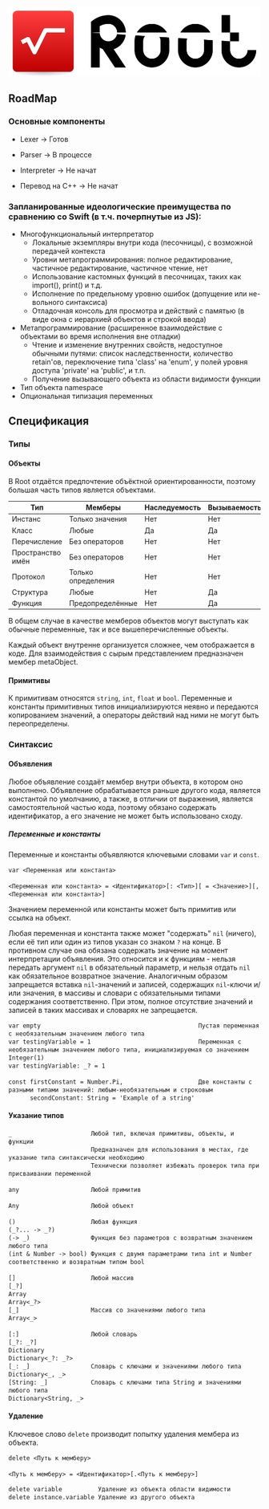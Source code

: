 ![Logo](./Resources/Logo.png)

## RoadMap

### Основные компоненты
- Lexer -> Готов
- Parser -> В процессе
- Interpreter -> Не начат

- Перевод на C++ -> Не начат

### Запланированные идеологические преимущества по сравнению со Swift (в т.ч. почерпнутые из JS):
- Многофункциональный интерпретатор
   - Локальные экземпляры внутри кода (песочницы), с возможной передачей контекста
   - Уровни метапрограммирования: полное редактирование, частичное редактирование, частичное чтение, нет
   - Использование кастомных функций в песочницах, таких как import(), print() и т.д.
   - Исполнение по предельному уровню ошибок (допущение или не- вольного синтаксиса)
   - Отладочная консоль для просмотра и действий с памятью (в виде окна с иерархией объектов и строкой ввода)
- Метапрограммирование (расширенное взаимодействие с объектами во время исполнения вне отладки)
   - Чтение и изменение внутренних свойств, недоступное обычными путями: список наследственности, количество retain'ов, переключение типа 'class' на 'enum', у полей уровня доступа 'private' на 'public', и т.п.
   - Получение вызывающего объекта из области видимости функции
- Тип объекта namespace
- Опциональная типизация переменных

## Спецификация

### Типы

#### Объекты

В Root отдаётся предпочтение объёктной ориентированности, поэтому большая часть типов является объектами.

| Тип               | Мемберы            | Наследуемость | Вызываемость | Копируемость |
|-------------------|--------------------|---------------|--------------|--------------|
| Инстанс           | Только значения    | Нет           | Нет          | Нет          |
| Класс             | Любые              | Да            | Да           | Нет          |
| Перечисление      | Без операторов     | Нет           | Нет          | Да           |
| Пространство имён | Без операторов     | Нет           | Нет          | Нет          |
| Протокол          | Только определения | Нет           | Нет          | Нет          |
| Структура         | Любые              | Нет           | Да           | Да           |
| Функция           | Предопределённые   | Нет           | Да           | Нет          |

В общем случае в качестве мемберов объектов могут выступать как обычные переменные, так и все вышеперечисленные объекты.

Каждый объект внутренне организуется сложнее, чем отображается в коде. Для взаимодействия с сырым представлением предназначен мембер metaObject.

#### Примитивы

К примитивам относятся `string`, `int`, `float` и `bool`. Переменные и константы примитивных типов инициализируются неявно и передаются копированием значений, а операторы действий над ними не могут быть переопределены.

### Синтаксис

#### Объявления

Любое объявление создаёт мембер внутри объекта, в котором оно выполнено. Объявление обрабатывается раньше другого кода, является константой по умолчанию, а также, в отличии от выражения, является самостоятельной частью кода, поэтому обязано содержать идентификатор, а его значение не может быть использовано сходу.

##### Переменные и константы

Переменные и константы объявляются ключевыми словами `var` и `const`.

```
var <Переменная или константа>

<Переменная или константа> = <Идентификатор>[: <Тип>][ = <Значение>][, <Переменная или константа>]
```

Значением переменной или константы может быть примитив или ссылка на объект.

Любая переменная и константа также может "содержать" `nil` (ничего), если её тип или один из типов указан со знаком `?` на конце. В противном случае она обязана содержать значение на момент интерпретации объявления. Это относится и к функциям - нельзя передать аргумент `nil` в обязательный параметр, и нельзя отдать `nil` как обязательное возвратное значение. Аналогичным образом запрещается вставка `nil`-значений и записей, содержащих `nil`-ключи и/или значения, в массивы и словари с обязательными типами содержания соответственно. При этом, полное отсутствие значений и записей в таких массивах и словарях не запрещается.

```
var empty                                            Пустая переменная с необязательным значением любого типа
var testingVariable = 1                              Переменная с необязательным значением любого типа, инициализируемая со значением Integer(1)
var testingVariable: _? = 1

const firstConstant = Number.Pi,                     Две константы с разными типами значений: любым-необязательным и строковым
      secondConstant: String = 'Example of a string'
```

#### Указание типов

```
_                      Любой тип, включая примитивы, объекты, и функции
                       Предназначен для использования в местах, где указание типа синтаксически необходимо
                       Технически позволяет избежать проверок типа при присваивании переменной

any                    Любой примитив

Any                    Любой объект

()                     Любая функция
(_?... -> _?)
(-> _)                 Функция без параметров с возвратным значением любого типа
(int & Number -> bool) Функция с двумя параметрами типа int и Number соответственно и возвратным типом bool

[]                     Любой массив
[_?]
Array
Array<_?>
[_]                    Массив со значениями любого типа
Array<_>

[:]                    Любой словарь
[_?: _?]
Dictionary
Dictionary<_?: _?>
[_: _]                 Словарь с ключами и значениями любого типа
Dictionary<_, _>
[String: _]            Словарь с ключами типа String и значениями любого типа
Dictionary<String, _>
```

#### Удаление

Ключевое слово `delete` производит попытку удаления мембера из объекта.

```
delete <Путь к мемберу>

<Путь к мемберу> = <Идентификатор>[.<Путь к мемберу>]
```

```
delete variable          Удаление из объекта области видимости
delete instance.variable Удаление из другого объекта
```